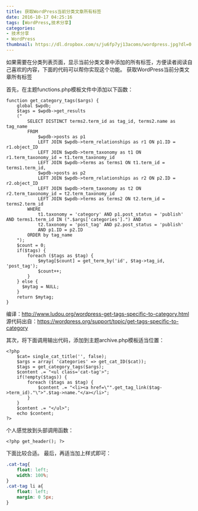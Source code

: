 ```yaml
---
title: 获取WordPress当前分类文章所有标签
date: 2016-10-17 04:25:16
tags: [WordPress,技术分享]
categories: 
- 技术分享
- WordPress
thumbnail: https://dl.dropbox.com/s/ju6fp7yj13acoms/wordpress.jpg?dl=0
---
```

如果需要在分类列表页面，显示当前分类文章中添加的所有标签，方便读者阅读自己喜欢的内容，下面的代码可以帮你实现这个功能。
获取WordPress当前分类文章所有标签
<!--more-->

首先，在主题functions.php模板文件中添加以下函数：
```
function get_category_tags($args) {
    global $wpdb;
    $tags = $wpdb->get_results
    ("
        SELECT DISTINCT terms2.term_id as tag_id, terms2.name as tag_name
        FROM
            $wpdb->posts as p1
            LEFT JOIN $wpdb->term_relationships as r1 ON p1.ID = r1.object_ID
            LEFT JOIN $wpdb->term_taxonomy as t1 ON r1.term_taxonomy_id = t1.term_taxonomy_id
            LEFT JOIN $wpdb->terms as terms1 ON t1.term_id = terms1.term_id,
            $wpdb->posts as p2
            LEFT JOIN $wpdb->term_relationships as r2 ON p2.ID = r2.object_ID
            LEFT JOIN $wpdb->term_taxonomy as t2 ON r2.term_taxonomy_id = t2.term_taxonomy_id
            LEFT JOIN $wpdb->terms as terms2 ON t2.term_id = terms2.term_id
        WHERE
            t1.taxonomy = 'category' AND p1.post_status = 'publish' AND terms1.term_id IN (".$args['categories'].") AND
            t2.taxonomy = 'post_tag' AND p2.post_status = 'publish'
            AND p1.ID = p2.ID
        ORDER by tag_name
    ");
    $count = 0;
    if($tags) {
        foreach ($tags as $tag) {
            $mytag[$count] = get_term_by('id', $tag->tag_id, 'post_tag');
            $count++;
        }
    } else {
      $mytag = NULL;
    }
    return $mytag;
}
```

编译：http://www.ludou.org/wordpress-get-tags-specific-to-category.html
源代码出自：https://wordpress.org/support/topic/get-tags-specific-to-category

其次，将下面调用输出代码，添加到主题archive.php模板适当位置：

```
<?php
    $cat= single_cat_title('', false);
    $args = array( 'categories' => get_cat_ID($cat));
    $tags = get_category_tags($args);
    $content .= "<ul class='cat-tag'>";
    if(!empty($tags)) {
        foreach ($tags as $tag) {
            $content .= "<li><a href=\"".get_tag_link($tag->term_id)."\">".$tag->name."</a></li>";
        }
    }
    $content .= "</ul>";
    echo $content;
?>
```

个人感觉放到头部调用函数：
```
<?php get_header(); ?>
```

下面比较合适。
最后，再适当加上样式即可：

```css
.cat-tag{
    float: left;
    width: 100%;
}
.cat-tag li a{
    float: left;
    margin: 0 5px;
}
```
